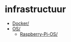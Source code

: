 # infrastructuur

* [Docker/](./infrastructuur/Docker)
* [OS/](./infrastructuur/OS)
  * [Raspberry-Pi-OS/](./infrastructuur/OS/Raspberry-Pi-OS)